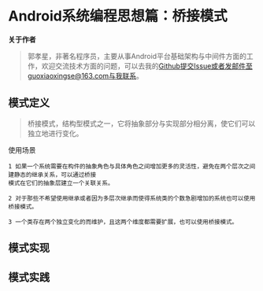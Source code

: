 # Android系统编程思想篇：桥接模式

**关于作者**

>郭孝星，非著名程序员，主要从事Android平台基础架构与中间件方面的工作，欢迎交流技术方面的问题，可以去我的[Github](https://github.com/guoxiaoxing)提交Issue或者发邮件至guoxiaoxingse@163.com与我联系。


## 模式定义

>桥接模式，结构型模式之一，它将抽象部分与实现部分相分离，使它们可以独立地进行变化。

使用场景

```
1 如果一个系统需要在构件的抽象角色与具体角色之间增加更多的灵活性，避免在两个层次之间建静态的继承关系，可以通过桥接
模式在它们的抽象层建立一个关联关系。

2 对于那些不希望使用继承或者因为多层次继承而使得系统类的个数急剧增加的系统也可以使用桥接模式。

3 一个类存在两个独立变化的而维护，且这两个维度都需要扩展，也可以使用桥接模式。
```

## 模式实现

## 模式实践